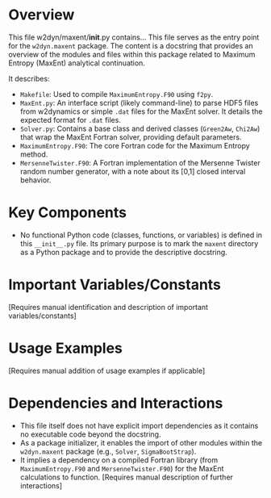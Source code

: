 # Overview

This file w2dyn/maxent/__init__.py contains...
This file serves as the entry point for the `w2dyn.maxent` package.
The content is a docstring that provides an overview of the modules and files within this package related to Maximum Entropy (MaxEnt) analytical continuation.

It describes:
- `Makefile`: Used to compile `MaximumEntropy.F90` using `f2py`.
- `MaxEnt.py`: An interface script (likely command-line) to parse HDF5 files from w2dynamics or simple `.dat` files for the MaxEnt solver. It details the expected format for `.dat` files.
- `Solver.py`: Contains a base class and derived classes (`Green2Aw`, `Chi2Aw`) that wrap the MaxEnt Fortran solver, providing default parameters.
- `MaximumEntropy.F90`: The core Fortran code for the Maximum Entropy method.
- `MersenneTwister.F90`: A Fortran implementation of the Mersenne Twister random number generator, with a note about its [0,1] closed interval behavior.

# Key Components

- No functional Python code (classes, functions, or variables) is defined in this `__init__.py` file. Its primary purpose is to mark the `maxent` directory as a Python package and to provide the descriptive docstring.

# Important Variables/Constants

[Requires manual identification and description of important variables/constants]

# Usage Examples

[Requires manual addition of usage examples if applicable]

# Dependencies and Interactions

- This file itself does not have explicit import dependencies as it contains no executable code beyond the docstring.
- As a package initializer, it enables the import of other modules within the `w2dyn.maxent` package (e.g., `Solver`, `SigmaBootStrap`).
- It implies a dependency on a compiled Fortran library (from `MaximumEntropy.F90` and `MersenneTwister.F90`) for the MaxEnt calculations to function.
[Requires manual description of further interactions]

